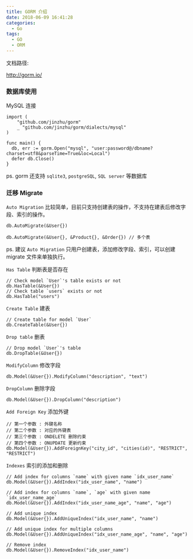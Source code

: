 ```yaml
---
title: GORM 介绍
date: 2018-06-09 16:41:28
categories:
  - Go
tags:
  - GO
  - ORM
---
```


文档路径:

http://gorm.io/

### 数据库使用
MySQL 连接

```
import (
    "github.com/jinzhu/gorm"
    _ "github.com/jinzhu/gorm/dialects/mysql"
)

func main() {
  db, err := gorm.Open("mysql", "user:password@/dbname?charset=utf8&parseTime=True&loc=Local")
  defer db.Close()
}
```

ps. gorm 还支持 `sqlite3`, `postgreSQL`, `SQL server` 等数据库

<!--more-->

### 迁移 Migrate
`Auto Migration` 比较简单，目前只支持创建表的操作，不支持在建表后修改字段、索引的操作。

```
db.AutoMigrate(&User{})

db.AutoMigrate(&User{}, &Product{}, &Order{}) // 多个表
```

ps. 建议 `Auto Migration` 只用户创建表，添加修改字段、索引，可以创建 migrate 文件来单独执行。

`Has Table` 判断表是否存在

```
// Check model `User`'s table exists or not
db.HasTable(&User{})
// Check table `users` exists or not
db.HasTable("users")
```

`Create Table` 建表

```
// Create table for model `User`
db.CreateTable(&User{})
```

`Drop table` 删表

```
// Drop model `User`'s table
db.DropTable(&User{})
```

`ModifyColumn` 修改字段

```
db.Model(&User{}).ModifyColumn("description", "text")
```

`DropColumn` 删除字段

```
db.Model(&User{}).DropColumn("description")
```

`Add Foreign Key` 添加外键

```
// 第一个参数 : 外键名称
// 第二个参数 : 对应的外键表
// 第三个参数 : ONDELETE 删除约束
// 第四个参数 : ONUPDATE 更新约束
db.Model(&User{}).AddForeignKey("city_id", "cities(id)", "RESTRICT", "RESTRICT")
```

`Indexes` 索引的添加和删除

```
// Add index for columns `name` with given name `idx_user_name`
db.Model(&User{}).AddIndex("idx_user_name", "name")

// Add index for columns `name`, `age` with given name `idx_user_name_age`
db.Model(&User{}).AddIndex("idx_user_name_age", "name", "age")

// Add unique index
db.Model(&User{}).AddUniqueIndex("idx_user_name", "name")

// Add unique index for multiple columns
db.Model(&User{}).AddUniqueIndex("idx_user_name_age", "name", "age")

// Remove index
db.Model(&User{}).RemoveIndex("idx_user_name")
```